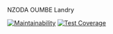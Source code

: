 NZODA OUMBE Landry


[![Maintainability](https://api.codeclimate.com/v1/badges/906d1e07a15f048e0e51/maintainability)](https://codeclimate.com/github/nzodalandry/lpa2_nzoda/maintainability)
[![Test Coverage](https://api.codeclimate.com/v1/badges/906d1e07a15f048e0e51/test_coverage)](https://codeclimate.com/github/nzodalandry/lpa2_nzoda/test_coverage)
